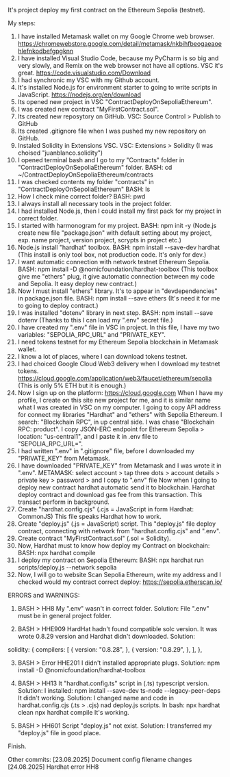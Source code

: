 It's project deploy my first contract on the Ethereum Sepolia (testnet). 

My steps:
1. I have installed Metamask wallet on my Google Chrome web browser.
https://chromewebstore.google.com/detail/metamask/nkbihfbeogaeaoehlefnkodbefgpgknn
2. I have installed Visual Studio Code, because my PyCharm is so big and very slowly, and Remix on the web browser not have all options. VSC it's great.
https://code.visualstudio.com/Download
3. I had synchronic my VSC with my Github account.
4. It's installed Node.js for environment starter to going to write scripts in JavaScript. 
https://nodejs.org/en/download
5. Its opened new project in VSC "ContractDeployOnSepoliaEthereum". 
6. I was created new contract "MyFirstContract.sol".
7. Its created new reposytory on GitHub.
VSC: Source Control > Publish to GitHub
8. Its created .gitignore file when I was pushed my new repository on GitHub.
9. Instaled Solidity in Extensions VSC.
VSC: Extensions > Solidity (I was choised "juanblanco.solidity")
10. I opened terminal bash and I go to my "Contracts" folder in "ContractDeployOnSepoliaEthereum" folder. 
BASH: cd ~/ContractDeployOnSepoliaEthereum/contracts
11. I was checked contents my folder "contracts" in "ContractDeployOnSepoliaEthereum"
BASH: ls 
12. How I check mine correct folder?
BASH: pwd
13. I always install all necessary tools in the project folder. 
14. I had installed Node.js, then I could install my first pack for my project in correct folder.
15. I started with harmonogram for my project. 
BASH: npm init -y 
(Node.js create new file "package.json" with default setting about my project, exp. name project, version project, scrypts in project etc.)
16. Node.js install "hardhat" toolbox.
BASH: npm install --save-dev hardhat 
(This install is only tool box, not production code. It's only for dev.)
17. I want automatic connection with network testnet Ethereum Sepolia. 
BASH: npm install -D @nomicfoundation/hardhat-toolbox
(This toolbox give me "ethers" plug, it give automatic connection between my code and Sepolia. It easy deploy new contract.)
18. Now I must install "ethers" library. It's to appear in "devdependencies" in package.json file.
BASH: npm install --save ethers 
(It's need it for me to going to deploy contract.)
19. I was installed "dotenv" library in next step.
BASH: npm install --save dotenv
(Thanks to this I can load my ".env" secret file.)
20. I have created my ".env" file in VSC in project. In this file, I have my two variables: "SEPOLIA_RPC_URL" and "PRIVATE_KEY".
21. I need tokens testnet for my Ethereum Sepolia blockchain in Metamask wallet.
22. I know a lot of places, where I can download tokens testnet.
23. I had choiced Google Cloud Web3 delivery when I download my testnet tokens.  
https://cloud.google.com/application/web3/faucet/ethereum/sepolia
(This is only 5% ETH but it is enough.)
24. Now I sign up on the platform:
https://cloud.google.com
When I have my profile, I create on this site new project for me, and it is similar name what I was created in VSC on my computer. I going to copy API address for connect my libraries "Hardhat" and "ethers" with Sepolia Ethereum.
I search: "Blockchain RPC", in up central side. I was chase "Blockchain RPC: product".
I copy JSON-ERC endpoint for Ethereum Sepolia > location: "us-central1", and I paste it in .env file to "SEPOLIA_RPC_URL=".
25. I had written ".env" in ".gitignore" file, before I downloaded my "PRIVATE_KEY" from Metamask.
26. I have downloaded "PRIVATE_KEY" from Metamask and I was wrote it in ".env".
METAMASK: select account > tap three dots > account details > private key > password > and I copy to ".env" file
Now when I going to deploy new contract hardhat automatic send it to blockchain.  Hardhat deploy contract and download gas fee from this transaction. This transact perform in background.
27. Create "hardhat.config.cjs" (.cjs = JavaScript in form Hardhat: CommonJS) This file speaks Hardhat how to work.
28. Create "deploy.js" (.js = JavaScript) script. This "deploy.js" file deploy contract, connecting with network from "hardhat.config.cjs" and ".env".
29. Create contract "MyFirstContract.sol" (.sol = Solidity).
30. Now, Hardhat must to know how deploy my Contract on blockchain:
BASH: npx hardhat compile
31. I deploy my contract on Sepolia Ethereum:
BASH: npx hardhat run scripts/deploy.js --network sepolia
32. Now, I will go to website Scan Sepolia Ethereum, write my address and I checked would my contract correct deploy:
https://sepolia.etherscan.io/

ERRORS and WARNINGS:
1. BASH > HH8
My ".env" wasn't in correct folder.
Solution: File ".env" must be in general project folder.

2. BASH > HHE909
HardHat hadn't found compatible solc version. It was wrote 0.8.29 version and Hardhat didn't downloaded.
Solution:

  solidity: {
    compilers: [
      {
        version: "0.8.28",
      },
      {
        version: "0.8.29",
      },
    ],
  },

3. BASH > Error HHE201
I didn't installed appropriate plugs.
Solution: npm install -D @nomicfoundation/hardhat-toolbox

4. BASH > HH13
It "hardhat.config.ts" script in (.ts) typescript version. 
Solution: I installed: npm install --save-dev ts-node --legacy-peer-deps 
It didn't working. 
Solution: I changed name and code in hardhat.config.cjs (.ts > .cjs) nad deploy.js scripts. In bash:
npx hardhat clean
npx hardhat compile
It's working.

5. BASH > HH601
Script "deploy.js" not exist. 
Solution: I transferred my "deploy.js" file in good place.

Finish.



Other commits: 
[23.08.2025] Document config filename changes
[24.08.2025] Hardhat error HH8


